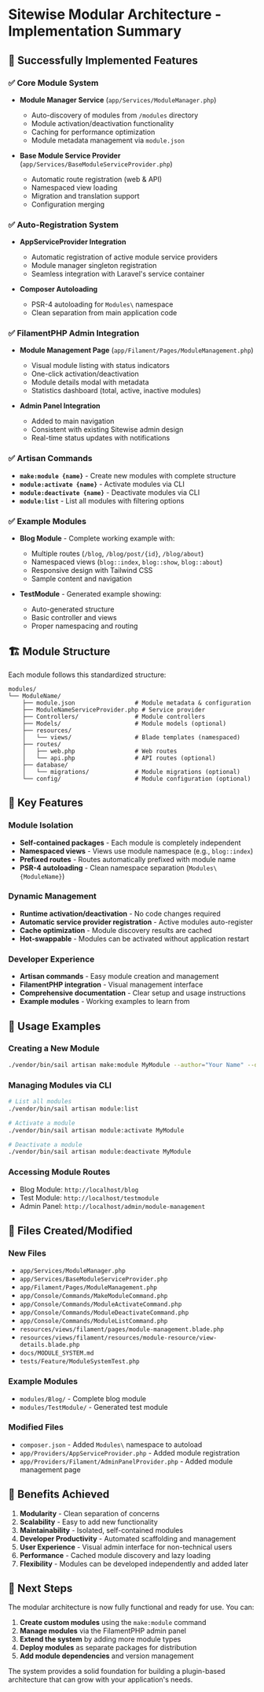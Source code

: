 # Sitewise Modular Architecture - Implementation Summary

## 🎉 Successfully Implemented Features

### ✅ Core Module System
- **Module Manager Service** (`app/Services/ModuleManager.php`)
  - Auto-discovery of modules from `/modules` directory
  - Module activation/deactivation functionality
  - Caching for performance optimization
  - Module metadata management via `module.json`

- **Base Module Service Provider** (`app/Services/BaseModuleServiceProvider.php`)
  - Automatic route registration (web & API)
  - Namespaced view loading
  - Migration and translation support
  - Configuration merging

### ✅ Auto-Registration System
- **AppServiceProvider Integration**
  - Automatic registration of active module service providers
  - Module manager singleton registration
  - Seamless integration with Laravel's service container

- **Composer Autoloading**
  - PSR-4 autoloading for `Modules\` namespace
  - Clean separation from main application code

### ✅ FilamentPHP Admin Integration
- **Module Management Page** (`app/Filament/Pages/ModuleManagement.php`)
  - Visual module listing with status indicators
  - One-click activation/deactivation
  - Module details modal with metadata
  - Statistics dashboard (total, active, inactive modules)

- **Admin Panel Integration**
  - Added to main navigation
  - Consistent with existing Sitewise admin design
  - Real-time status updates with notifications

### ✅ Artisan Commands
- **`make:module {name}`** - Create new modules with complete structure
- **`module:activate {name}`** - Activate modules via CLI
- **`module:deactivate {name}`** - Deactivate modules via CLI  
- **`module:list`** - List all modules with filtering options

### ✅ Example Modules
- **Blog Module** - Complete working example with:
  - Multiple routes (`/blog`, `/blog/post/{id}`, `/blog/about`)
  - Namespaced views (`blog::index`, `blog::show`, `blog::about`)
  - Responsive design with Tailwind CSS
  - Sample content and navigation

- **TestModule** - Generated example showing:
  - Auto-generated structure
  - Basic controller and views
  - Proper namespacing and routing

## 🏗️ Module Structure

Each module follows this standardized structure:

```
modules/
└── ModuleName/
    ├── module.json                 # Module metadata & configuration
    ├── ModuleNameServiceProvider.php # Service provider
    ├── Controllers/                # Module controllers
    ├── Models/                     # Module models (optional)
    ├── resources/
    │   └── views/                  # Blade templates (namespaced)
    ├── routes/
    │   ├── web.php                 # Web routes
    │   └── api.php                 # API routes (optional)
    ├── database/
    │   └── migrations/             # Module migrations (optional)
    └── config/                     # Module configuration (optional)
```

## 🔧 Key Features

### Module Isolation
- **Self-contained packages** - Each module is completely independent
- **Namespaced views** - Views use module namespace (e.g., `blog::index`)
- **Prefixed routes** - Routes automatically prefixed with module name
- **PSR-4 autoloading** - Clean namespace separation (`Modules\{ModuleName}`)

### Dynamic Management
- **Runtime activation/deactivation** - No code changes required
- **Automatic service provider registration** - Active modules auto-register
- **Cache optimization** - Module discovery results are cached
- **Hot-swappable** - Modules can be activated without application restart

### Developer Experience
- **Artisan commands** - Easy module creation and management
- **FilamentPHP integration** - Visual management interface
- **Comprehensive documentation** - Clear setup and usage instructions
- **Example modules** - Working examples to learn from

## 🚀 Usage Examples

### Creating a New Module
```bash
./vendor/bin/sail artisan make:module MyModule --author="Your Name" --description="My custom module"
```

### Managing Modules via CLI
```bash
# List all modules
./vendor/bin/sail artisan module:list

# Activate a module
./vendor/bin/sail artisan module:activate MyModule

# Deactivate a module
./vendor/bin/sail artisan module:deactivate MyModule
```

### Accessing Module Routes
- Blog Module: `http://localhost/blog`
- Test Module: `http://localhost/testmodule`
- Admin Panel: `http://localhost/admin/module-management`

## 📁 Files Created/Modified

### New Files
- `app/Services/ModuleManager.php`
- `app/Services/BaseModuleServiceProvider.php`
- `app/Filament/Pages/ModuleManagement.php`
- `app/Console/Commands/MakeModuleCommand.php`
- `app/Console/Commands/ModuleActivateCommand.php`
- `app/Console/Commands/ModuleDeactivateCommand.php`
- `app/Console/Commands/ModuleListCommand.php`
- `resources/views/filament/pages/module-management.blade.php`
- `resources/views/filament/resources/module-resource/view-details.blade.php`
- `docs/MODULE_SYSTEM.md`
- `tests/Feature/ModuleSystemTest.php`

### Example Modules
- `modules/Blog/` - Complete blog module
- `modules/TestModule/` - Generated test module

### Modified Files
- `composer.json` - Added `Modules\` namespace to autoload
- `app/Providers/AppServiceProvider.php` - Added module registration
- `app/Providers/Filament/AdminPanelProvider.php` - Added module management page

## 🎯 Benefits Achieved

1. **Modularity** - Clean separation of concerns
2. **Scalability** - Easy to add new functionality
3. **Maintainability** - Isolated, self-contained modules
4. **Developer Productivity** - Automated scaffolding and management
5. **User Experience** - Visual admin interface for non-technical users
6. **Performance** - Cached module discovery and lazy loading
7. **Flexibility** - Modules can be developed independently and added later

## 🔮 Next Steps

The modular architecture is now fully functional and ready for use. You can:

1. **Create custom modules** using the `make:module` command
2. **Manage modules** via the FilamentPHP admin panel
3. **Extend the system** by adding more module types
4. **Deploy modules** as separate packages for distribution
5. **Add module dependencies** and version management

The system provides a solid foundation for building a plugin-based architecture that can grow with your application's needs.
